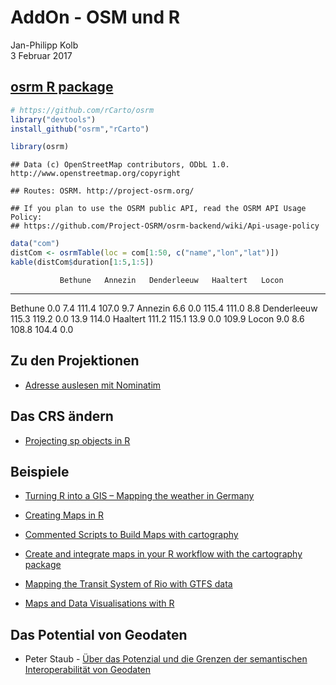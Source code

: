 # AddOn - OSM und R
Jan-Philipp Kolb  
3 Februar 2017  



## [osrm R package](https://github.com/rCarto/osrm)


```r
# https://github.com/rCarto/osrm
library("devtools")
install_github("osrm","rCarto")
```



```r
library(osrm)
```

```
## Data (c) OpenStreetMap contributors, ODbL 1.0. http://www.openstreetmap.org/copyright
```

```
## Routes: OSRM. http://project-osrm.org/
```

```
## If you plan to use the OSRM public API, read the OSRM API Usage Policy:
## https://github.com/Project-OSRM/osrm-backend/wiki/Api-usage-policy
```

```r
data("com")
distCom <- osrmTable(loc = com[1:50, c("name","lon","lat")])
kable(distCom$duration[1:5,1:5])
```

               Bethune   Annezin   Denderleeuw   Haaltert   Locon
------------  --------  --------  ------------  ---------  ------
Bethune            0.0       7.4         111.4      107.0     9.7
Annezin            6.6       0.0         115.4      111.0     8.8
Denderleeuw      115.3     119.2           0.0       13.9   114.0
Haaltert         111.2     115.1          13.9        0.0   109.9
Locon              9.0       8.6         108.8      104.4     0.0

## Zu den Projektionen

- [Adresse auslesen mit Nominatim](https://forum.openstreetmap.org/viewtopic.php?id=15811)

## Das CRS ändern

- [Projecting sp objects in R](http://gis.stackexchange.com/questions/31743/projecting-sp-objects-in-r)


## Beispiele

- [Turning R into a GIS – Mapping the weather in Germany](https://www.r-bloggers.com/turning-r-into-a-gis-mapping-the-weather-in-germany/)


- [Creating Maps in R](https://github.com/Robinlovelace/Creating-maps-in-R)

- [Commented Scripts to Build Maps with cartography](https://cran.r-project.org/web/packages/cartography/vignettes/cartography.html)

- [Create and integrate maps in your R workflow with the cartography package](https://rgeomatic.hypotheses.org/842)

- [Mapping the Transit System of Rio with GTFS data ](http://urbandemographics.blogspot.de/2015/03/mapping-transit-system-of-rio-with-gtfs.html)

- [Maps and Data Visualisations with R](http://spatial.ly/r/)

## Das Potential von Geodaten

- Peter Staub - [Über das Potenzial und die Grenzen der semantischen Interoperabilität von Geodaten ](http://www.igp-data.ethz.ch/berichte/Blaue_Berichte_PDF/102.pdf)
